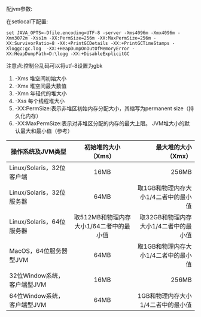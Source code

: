 配jvm参数:

在setlocal下配置:

`set JAVA_OPTS=-Dfile.encoding=UTF-8 -server -Xms4096m -Xmx4096m -Xmn3072m -Xss1m -XX:PermSize=256m -XX:MaxPermSize=256m -XX:SurvivorRatio=8 -XX:+PrintGCDetails -XX:+PrintGCTimeStamps -Xloggc:gc.log  -XX:+HeapDumpOnOutOfMemoryError -XX:HeapDumpPath=D:\logg -XX:+DisableExplicitGC`

注意点:控制台乱码可以将utf-8设置为gbk

1. -Xms 堆空间初始大小
2. -Xmx 堆空间最大数值
3. -Xmn 年轻代的堆大小
4. -Xss 每个线程堆大小
5. -XX:PermSize:表示非堆区初始内存分配大小，其缩写为permanent size（持久化内存）
6. -XX:MaxPermSize:表示对非堆区分配的内存的最大上限。
JVM堆大小的默认最大和最小值（参考）

操作系统及JVM类型|初始堆的大小（Xms）|最大堆的大小（Xmx）
---|:--:|---:
Linux/Solaris，32位客户端|16MB|256MB
Linux/Solaris，32位服务器|64MB|取1GB和物理内存大小1/4二者中的最小值
Linux/Solaris，64位服务器|取512MB和物理内存大小1/64二者中的最小值|取32GB和物理内存大小1/4二者中的最小值
MacOS，64位服务器型JVM|64MB|取1GB和物理内存大小1/4二者中的最小值
32位Window系统，客户端型JVM|16MB|256MB
64位Window系统，客户端型JVM|64MB|1GB和物理内存大小1/4二者中的最小值